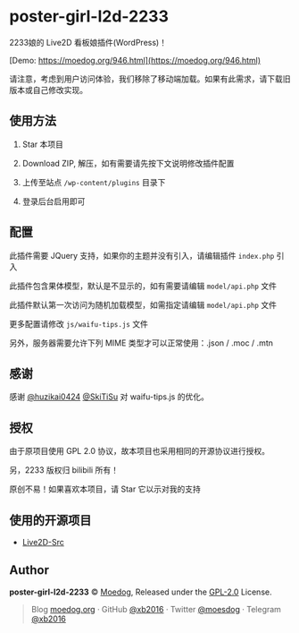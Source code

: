 # poster-girl-l2d-2233
2233娘的 Live2D 看板娘插件(WordPress)！

[Demo: https://moedog.org/946.html](https://moedog.org/946.html)

请注意，考虑到用户访问体验，我们移除了移动端加载。如果有此需求，请下载旧版本或自己修改实现。

## 使用方法
1. Star 本项目

2. Download ZIP, 解压，如有需要请先按下文说明修改插件配置

3. 上传至站点 `/wp-content/plugins` 目录下

4. 登录后台启用即可

## 配置
此插件需要 JQuery 支持，如果你的主题并没有引入，请编辑插件 `index.php` 引入

此插件包含果体模型，默认是不显示的，如有需要请编辑 `model/api.php` 文件

此插件默认第一次访问为随机加载模型，如需指定请编辑 `model/api.php` 文件

更多配置请修改 `js/waifu-tips.js` 文件

另外，服务器需要允许下列 MIME 类型才可以正常使用：.json / .moc / .mtn

## 感谢
感谢 [@huzikai0424](https://github.com/huzikai0424) [@SkiTiSu](https://github.com/SkiTiSu) 对 waifu-tips.js 的优化。

## 授权
由于原项目使用 GPL 2.0 协议，故本项目也采用相同的开源协议进行授权。

另，2233 版权归 bilibili 所有！

原创不易！如果喜欢本项目，请 Star 它以示对我的支持

## 使用的开源项目
 - [Live2D-Src](https://github.com/journey-ad/live2d_src)
 
## Author

**poster-girl-l2d-2233** © [Moedog](https://github.com/xb2016), Released under the [GPL-2.0](./LICENSE) License.

> Blog [moedog.org](https://moedog.org) · GitHub [@xb2016](https://github.com/xb2016) · Twitter [@moesdog](https://twitter.com/moesdog) · Telegram [@xb2016](https://t.me/xb2016)